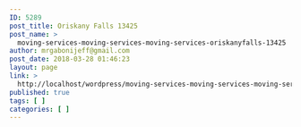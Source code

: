 ```yaml
---
ID: 5289
post_title: Oriskany Falls 13425
post_name: >
  moving-services-moving-services-moving-services-oriskanyfalls-13425
author: mrgabonijeff@gmail.com
post_date: 2018-03-28 01:46:23
layout: page
link: >
  http://localhost/wordpress/moving-services-moving-services-moving-services-oriskanyfalls-13425/
published: true
tags: [ ]
categories: [ ]
---
```

